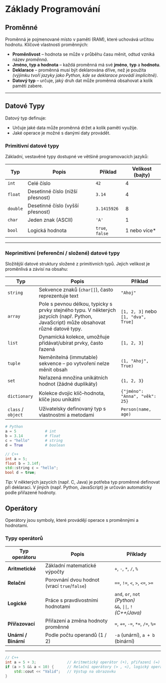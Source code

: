 # Základy Programování

## Proměnné

Proměnná je pojmenované místo v paměti (RAM), které uchovává určitou hodnotu. Klíčové vlastnosti proměnných:

- **Proměnlivost** – hodnota se může v průběhu času měnit, odtud vzniká název *proměnná*.
- **Jméno, typ a hodnota** – každá proměnná má své **jméno**, **typ** a **hodnotu**.
- **Deklarace** – proměnná musí být deklarována dříve, než je použita
  *(výjimku tvoří jazyky jako Python, kde se deklarace provádí implicitně)*.
- **Datový typ** – určuje, jaký druh dat může proměnná obsahovat a kolik paměti zabere.

---

## Datové Typy

Datový typ definuje:

- Určuje jaké data může proměnná držet a kolik paměti využije.
- Jaké operace je možné s danými daty provádět.

### Primitivní datové typy

Základní, vestavěné typy dostupné ve většině programovacích jazyků:

| Typ         | Popis                                | Příklad         | Velikost (bajty) |
|-------------|----------------------------------------|------------------|-------------------|
| `int`       | Celé číslo                            | `42`             | 4                 |
| `float`     | Desetinné číslo (nižší přesnost)      | `3.14`           | 4                 |
| `double`    | Desetinné číslo (vyšší přesnost)      | `3.1415926`      | 8                 |
| `char`      | Jeden znak (ASCII)                    | `'A'`            | 1                 |
| `bool`      | Logická hodnota                       | `true`, `false`  | 1 nebo více*      |


---

### Neprimitivní (referenční / složené) datové typy

Složitější datové struktury složené z primitivních typů. Jejich velikost je proměnlivá a závisí na obsahu:

| Typ               | Popis                                                                 | Příklad                          |
|-------------------|------------------------------------------------------------------------|-----------------------------------|
| `string`          | Sekvence znaků (`char[]`), často reprezentuje text                     | `"Ahoj"`                          |
| `array`           | Pole s pevnou délkou, typicky s prvky stejného typu. V některých jazycích (např. Python, JavaScript) může obsahovat různé datové typy. | `[1, 2, 3]` nebo `[1, "dva", True]` |
| `list`            | Dynamická kolekce, umožňuje přidávat/ubírat prvky, často řazená        | `[1, 2, 3]`                       |
| `tuple`           | Neměnitelná (immutable) sekvence – po vytvoření nelze měnit obsah      | `(1, "Ahoj", True)`              |
| `set`             | Neřazená množina unikátních hodnot (žádné duplikáty)                   | `{1, 2, 3}`                       |
| `dictionary`      | Kolekce dvojic klíč–hodnota, klíče jsou unikátní                       | `{"jméno": "Anna", "věk": 25}`   |
| `class` / `object`| Uživatelsky definovaný typ s vlastnostmi a metodami                    | `Person(name, age)`              |

```python
# Python
a = 5             # int
b = 3.14          # float
c = "hello"       # string
d = True          # boolean
```

```cpp 
// C++
int a = 5;
float b = 3.14f;
std::string c = "hello";
bool d = true;
```

*Tip*: V některých jazycích (např. C, Java) je potřeba typ proměnné definovat při deklaraci. V jiných (např. Python, JavaScript) je určován automaticky podle přiřazené hodnoty.

## Operátory

Operátory jsou symboly, které provádějí operace s proměnnými a hodnotami.

### Typy operátorů

| Typ operátoru        | Popis                                         | Příklady                                                  |
|----------------------|-----------------------------------------------|------------------------------------------------------------|
| **Aritmetické**      | Základní matematické výpočty                  | `+`, `-`, `*`, `/`, `%`                                    |
| **Relační**          | Porovnání dvou hodnot (vrací `true`/`false`) | `==`, `!=`, `<`, `>`, `<=`, `>=`                           |
| **Logické**          | Práce s pravdivostními hodnotami              | `and`, `or`, `not` *(Python)*<br>`&&`, `\|\|`, `!` *(C++/Java)* |
| **Přiřazovací**      | Přiřazení a změna hodnoty proměnné            | `=`, `+=`, `-=`, `*=`, `/=`, `%=`                          |
| **Unární / Binární** | Podle počtu operandů (1 / 2)                  | `-a` (unární), `a + b` (binární)                           |


---

```cpp
// C++
int a = 5 + 3;              // Aritmetický operátor (+), přiřazení (=)
if (a > 5 && a < 10) {      // Relační operátory (> , <), logický operátor (&&)
    std::cout << "Valid";   // Výstup na obrazovku
}



